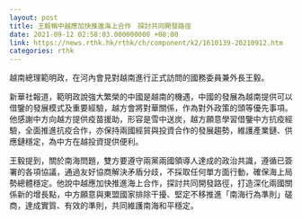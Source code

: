 ```yaml
---
layout: post
title: 王毅稱中越應加快推進海上合作　探討共同開發路徑
date: 2021-09-12 02:58:03.000000000 +08:00
link: https://news.rthk.hk/rthk/ch/component/k2/1610139-20210912.htm
categories: rthk
---
```


越南總理範明政，在河內會見對越南進行正式訪問的國務委員兼外長王毅。

新華社報道，範明政說強大繁榮的中國是越南的機遇，中國的發展為越南提供可以借鑒的發展模式及重要經驗，越方會將對華關係，作為對外政策的頭等優先事項。他感謝中方向越方提供疫苗援助，形容是雪中送炭，越方願意學習借鑒中方抗疫經驗，全面推進抗疫合作，亦保持兩國經貿與投資合作的發展趨勢，維護產業鏈、供應鏈穩定，為中方在越投資提供便利。

王毅提到，關於南海問題，雙方要遵守兩黨兩國領導人達成的政治共識，遵循已簽署的各項協議，通過友好協商解決矛盾分歧，不採取任何單方面行動，確保海上局勢總體穩定。他說中越應加快推進海上合作，探討共同開發路徑，打造深化兩國關係新的增長點，中方願意與東盟國家排除干擾、堅定不移推進「南海行為準則」磋商，達成實質、有效的準則，共同維護南海和平穩定。
